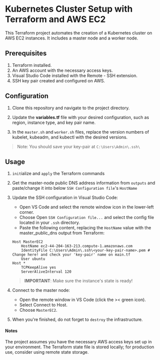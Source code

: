 # Kubernetes Cluster Setup with Terraform and AWS EC2
This Terraform project automates the creation of a Kubernetes cluster on AWS EC2 instances. It includes a master node and a worker node.

## Prerequisites
1. Terraform installed.
1. An AWS account with the necessary access keys.
1. Visual Studio Code installed with the Remote - SSH extension.
1. SSH key pair created and configured on AWS.

## Configuration
1. Clone this repository and navigate to the project directory.

1. Update the **variables.tf** file with your desired configuration, such as region, instance type, and key pair name.

1. In the `master.sh` and `worker.sh` files, replace the version numbers of kubelet, kubeadm, and kubectl with the desired versions.

> Note: You should save your key-pair at `C:\Users\Admin\.ssh\`

## Usage
1. `init`ialize and `apply` the Terraform commands

1. Get the master-node public DNS address information from `outputs` and paste/change it into below `SSH Configuration file`'s `HostName`

1. Update the SSH configuration in Visual Studio Code:
    - Open VS Code and select the remote window icon in the lower-left corner.
    - Choose Open `SSH Configuration file...` and select the config file located in your `.ssh` directory.
    - Paste the following content, replacing the `HostName` value with the master_public_dns output from Terraform:

    ```
    Host MasterEC2
        HostName ec2-44-204-163-213.compute-1.amazonaws.com
        IdentityFile C:\Users\Admin\.ssh\<your-key-pair-name>.pem # Change here! and check your 'key-pair' name on main.tf
        User ubuntu
    Host *
        TCPKeepAlive yes
        ServerAliveInterval 120
    ```
    > **IMPORTANT**: Make sure the instance's state is ready!

1. Connect to the master node:

    - Open the remote window in VS Code (click the >< green icon).
    - Select Connect to Host.
    - Choose `MasterEC2`.


1. When you're finished, do not forget to `destroy` the infrastructure.

#### Notes
The project assumes you have the necessary AWS access keys set up in your environment.
The Terraform state file is stored locally; for production use, consider using remote state storage.